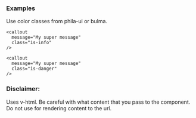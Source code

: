 ### Examples
Use color classes from phila-ui or bulma.

```vue live
<callout
  message="My super message"
  class="is-info"
/>
```

```vue live
<callout
  message="My super message"
  class="is-danger"
/>
```


<!--
**Example of a success message using a phila-ui class:**
<Callout message="A success message" class="is-danger"/>

```jsx
  <callout message="A success message" class="is-kelly-drive-green" />
```

**Example of an error message using a bulma class:**
```jsx
  <callout message="An error message" class="is-danger" />
```

**Example of an info message using a bulma class:**
```jsx
  <callout message="An info message" class="is-info" />
``` -->

### Disclaimer:
Uses v-html. Be careful with what content that you pass to the component. Do not use for rendering content to the url.
